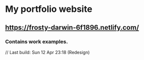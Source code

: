 # My portfolio website

## https://frosty-darwin-6f1896.netlify.com/

### Contains work examples.

// Last build: Sun 12 Apr 23:18 (Redesign)
